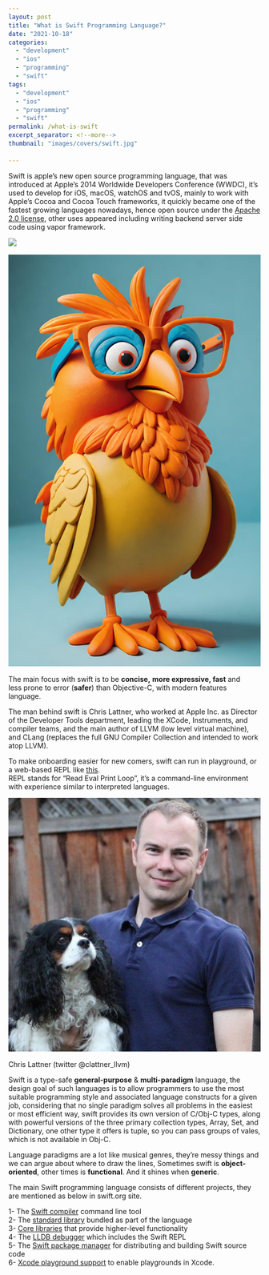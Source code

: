 ```yaml
---
layout: post
title: "What is Swift Programming Language?"
date: "2021-10-18"
categories: 
  - "development"
  - "ios"
  - "programming"
  - "swift"
tags: 
  - "development"
  - "ios"
  - "programming"
  - "swift"
permalink: /what-is-swift
excerpt_separator: <!--more-->
thumbnail: "images/covers/swift.jpg"

---
```


Swift is apple’s new open source programming language, that was introduced at Apple’s 2014 Worldwide Developers Conference (WWDC), it’s used to develop for iOS, macOS, watchOS and tvOS, mainly to work with Apple’s Cocoa and Cocoa Touch frameworks, it quickly became one of the fastest growing languages nowadays, hence open source under the [Apache 2.0 license](https://swift.org/LICENSE.txt), other uses appeared including writing backend server side code using vapor framework.
<!--more-->
![](images/swift_full.png)


![](images/covers/swift_full.jpg)


The main focus with swift is to be **concise,** **more expressive, fast** and less prone to error (**safer**) than Objective-C, with modern features language.  
  
The man behind swift is Chris Lattner, who worked at Apple Inc. as Director of the Developer Tools department, leading the XCode, Instruments, and compiler teams, and the main author of LLVM (low level virtual machine), and CLang (replaces the full GNU Compiler Collection and intended to work atop LLVM).  
  
To make onboarding easier for new comers, swift can run in playground, or a web-based REPL like [this](https://replit.com/languages/swift).  
REPL stands for “Read Eval Print Loop”, it’s a command-line environment with experience similar to interpreted languages.

![](images/chris.webp)


Chris Lattner (twitter @clattner\_llvm)

Swift is a type-safe **general-purpose** & **multi-paradigm** language, the design goal of such languages is to allow programmers to use the most suitable programming style and associated language constructs for a given job, considering that no single paradigm solves all problems in the easiest or most efficient way, swift provides its own version of C/Obj-C types, along with powerful versions of the three primary collection types, Array, Set, and Dictionary, one other type it offers is tuple, so you can pass groups of vales, which is not available in Obj-C.

Language paradigms are a lot like musical genres, they’re messy things and we can argue about where to draw the lines, Sometimes swift is **object-oriented**, other times is **functional**. And it shines when **generic**.  
  
The main Swift programming language consists of different projects, they are mentioned as below in swift.org site.  
  
1- The [Swift compiler](https://swift.org/compiler-stdlib/) command line tool  
2- The [standard library](https://swift.org/compiler-stdlib/) bundled as part of the language  
3- [Core libraries](https://swift.org/core-libraries/) that provide higher-level functionality  
4- The [LLDB debugger](https://swift.org/lldb/) which includes the Swift REPL  
5- The [Swift package manager](https://swift.org/package-manager/) for distributing and building Swift source code  
6- [Xcode playground support](https://swift.org/lldb/#xcode-playground-support) to enable playgrounds in Xcode.
